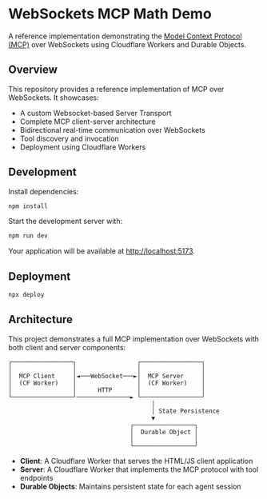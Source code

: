 # WebSockets MCP Math Demo

A reference implementation demonstrating the [Model Context Protocol (MCP)](https://modelcontextprotocol.io/) over WebSockets using Cloudflare Workers and Durable Objects.

## Overview

This repository provides a reference implementation of MCP over WebSockets. It showcases:

- A custom Websocket-based Server Transport
- Complete MCP client-server architecture
- Bidirectional real-time communication over WebSockets
- Tool discovery and invocation
- Deployment using Cloudflare Workers

## Development

Install dependencies:

```bash
npm install
```

Start the development server with:

```bash
npm run dev
```

Your application will be available at [http://localhost:5173](http://localhost:5173).

## Deployment

```bash
npx deploy
```

## Architecture

This project demonstrates a full MCP implementation over WebSockets with both client and server components:

```
┌─────────────────┐                 ┌─────────────────┐
│                 │                 │                 │
│  MCP Client     │◄───WebSocket───►│  MCP Server     │
│  (CF Worker)    │                 │  (CF Worker)    │
│                 │      HTTP       │                 │
└─────────────────┘───────────────► └─────────────────┘
                                        │
                                        │ State Persistence
                                        ▼
                                  ┌─────────────────┐
                                  │  Durable Object │
                                  │                 │
                                  └─────────────────┘
```

- **Client**: A Cloudflare Worker that serves the HTML/JS client application
- **Server**: A Cloudflare Worker that implements the MCP protocol with tool endpoints
- **Durable Objects**: Maintains persistent state for each agent session




